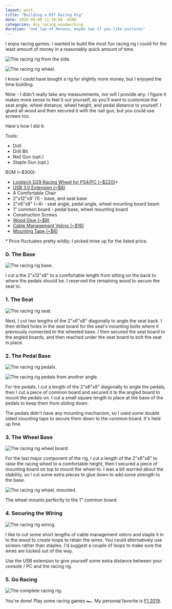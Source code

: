 ```yaml
---
layout: post
title: "Building a DIY Racing Rig"
date: 2020-05-08 11:10:09 -0500
categories: diy racing woodworking
duration: "one lap of Monaco; maybe two if you like pictures"
---
```


I enjoy racing games. I wanted to build the most fun racing rig I could for the least amount of money in a reasonably quick amount of time.

![The racing rig from the side.](/assets/images/posts/racing-rig-side.jpeg)

![The racing rig wheel.](/assets/images/posts/racing-rig-wheel.jpeg)

I know I could have bought a rig for slightly more money, but I enjoyed the time building.

Note - I didn't really take any measurements, nor will I provide any. I figure it makes more sense to feel it out yourself, as you'll want to customize the seat angle, wheel distance, wheel height, and pedal distance to yourself. I glued all wood and then secured it with the nail gun, but you could use screws too.

Here's how I did it:

Tools:

- Drill
- Drill Bit
- Nail Gun (opt.)
- Staple Gun (opt.)

BOM (~\$300):

- [Logitech G29 Racing Wheel for PS4/PC (~\$220)](https://amzn.to/2WDU7fp)\*
- [USB 3.0 Extension (~\$8)](https://amzn.to/35Hi5dK)
- A Comfortable Chair
- 2"x12"x8' (1) - base, and seat base
- 2"x6"x8" (~4) - seat angle, pedal angle, wheel mounting board beam
- 1" common board - pedal base, wheel mounting board
- Construction Screws
- [Wood Glue (~\$8)](https://amzn.to/2yxjurj)
- [Cable Management Velcro (~\$16)](https://amzn.to/2SPDOuO)
- [Mounting Tape (~\$6)](https://amzn.to/2WHLaS1)

\* Price fluctuates pretty wildly; I picked mine up for the listed price.

### 0. The Base

![The racing rig base.](/assets/images/posts/racing-rig-base.jpeg)

I cut a the 2"x12"x8" to a comfortable length from sitting on the back to where the pedals should be. I reserved the remaining wood to secure the seat to.

### 1. The Seat

![The racing rig seat.](/assets/images/posts/racing-rig-seat.jpeg)

Next, I cut two lengths of the 2"x6"x8" diagonally to angle the seat back. I then drilled holes in the seat board for the seat's mounting bolts where it previously connected to the wheeled base. I then secured the seat board to the angled boards, and then reached under the seat board to bolt the seat in place.

### 2. The Pedal Base

![The racing rig pedals.](/assets/images/posts/racing-rig-pedals.jpeg)

![The racing rig pedals from another angle.](/assets/images/posts/racing-rig-pedals-2.jpeg)

For the pedals, I cut a length of the 2"x6"x8" diagonally to angle the pedals, then I cut a piece of common board and secured it to the angled board to mount the pedals on. I cut a small square length to place at the base of the pedals to keep them from sliding down.

The pedals didn't have any mounting mechanism, so I used some double sided mounting tape to secure them down to the common board. It's held up fine.

### 3. The Wheel Base

![The racing rig wheel board.](/assets/images/posts/racing-rig-wheel-board.jpeg)

For the last major component of the rig, I cut a length of the 2"x6"x8" to raise the racing wheel to a comfortable height, then I secured a piece of mounting board on top to mount the wheel to. I was a bit worried about the stability, so I cut some extra pieces to glue down to add some strength to the base.

![The racing rig wheel, mounted.](/assets/images/posts/racing-rig-wheel-mounted.jpeg)

The wheel mounts perfectly to the 1" common board.

### 4. Securing the Wiring

![The racing rig wiring.](/assets/images/posts/racing-rig-wheel-wiring.jpeg)

I like to cut some short lengths of cable management velcro and staple it in to the wood to create loops to retain the wires. You could alternatively use screws rather than staples. I'd suggest a couple of loops to make sure the wires are tucked out of the way.

Use the USB extension to give yourself some extra distance between your console / PC and the racing rig.

### 5. Go Racing

![The complete racing rig.](/assets/images/posts/racing-rig-all.jpeg)

You're done! Play some racing games 🏎️. My personal favorite is [F1 2019](https://amzn.to/2Les1lx).
